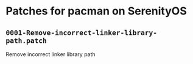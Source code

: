 # Patches for pacman on SerenityOS

## `0001-Remove-incorrect-linker-library-path.patch`

Remove incorrect linker library path


